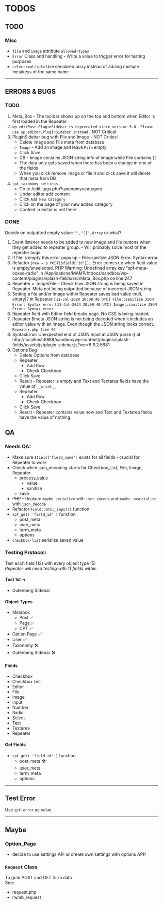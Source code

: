 # TODOS

## TODO

### Misc
- `file` and `image` attribute `allowed-types`
- `Error` Class and handling - Write a value to trigger error for testing purposes
- `select:multiple` Use serialized array instead of adding multiple metakeys of the same name

------------------------------------------

## ERRORS & BUGS
### TODO
1. Meta_Box - The toolbar shows up on the top and bottom when Editor is first loaded in the Repeater
2. `wp.editPost.PluginSidebar is deprecated since version 6.6. Please use wp.editor.PluginSidebar instead.` NOT Critical
3. PluginSidebar bug with File and Image - NOT Critical
    - Delete Image and File meta from database
    - `Image` - Add an image and leave `File` empty
    - Click Save
    - DB - Image contains JSON string info of image while File contains `[]`
    * The data only gets saved when there has been a change in one of the fields
    * When you click remove image or file it and click save it will delete that meta from DB
4. `spf_taxonomy_settings`
    - Go to /edit-tags.php?taxonomy=category
    - Under editor add content
    - Click `Add New Category`
    - Click on the page of your new added category
    - Content in editor is not there

### DONE
Decide on outputted empty value: `""`, `"[]"`, `Array` or what? 
1. Event listener needs to be added to new image and file buttons when they get added to repeater group. - Will probably solve most of the repeater bugs. 
2. If file is empty this error pops up - File::sanitize JSON Error: Syntax error  
3. Refactor `$new = $_POST[$field['id']];` Error comes up when field value is empty/unselected. 
PHP Warning:  Undefined array key "spf-meta-boxes-radio" in /Applications/MAMP/htdocs/sandbox/wp-content/plugins/splash-fields/src/Meta_Box.php on line 247 
4. Repeater > Image/File - Check how JSON string is being saved in Repeater. Meta not being outputted because of incorrect JSON string.
5. Setting a file and/or image within Repeater saves bad value (null, empty)? in Repeater
`[11-Jul-2024 20:09:40 UTC] File::sanitize JSON Error: Syntax error`
`[11-Jul-2024 20:09:40 UTC] Image::sanitize JSON Error: Syntax error`
6. Repeater field with Editor field breaks page. No CSS is being loaded.
7. Repeater $meta JSON string is not being decoded when it includes an editor value with an image. Even though the JSON string looks correct.
`Repeater.php line 62`
8. <File>
    SyntaxError: Unexpected end of JSON input
        at JSON.parse (<anonymous>)
        at http://localhost:8888/sandbox/wp-content/plugins/splash-fields/assets/js/plugin-sidebar.js?ver=6.6:2:5681
9. Options Bug
    - Delete Options from database
    - Repeater 
        - Add Row
        - Check Checkbox
    - Click Save
    - Result - Repeater is empty and Text and Textarea fields have the value of `__unset__`
    - Repeater 
        - Add Row
        - Check Checkbox
    - Click Save
    - Result - Repeater contains value now and Text and Textarea fields have the value of nothing

## QA
### Needs QA:
- Make sure `$field['field_name']` exists for all fields - crucial for Repeater to work
- Check when json_encoding starts for Checkbox_List, File, Image, Repeater
    - process_value
        - value
        - sanitize
    - save
- PHP - Replace `maybe_serialize` with `json_encode` and `maybe_unserialize` with `json_decode`
- Refactor `Field::html_input()` function  
- `spf_get( 'field_id' )` function  
    - post_meta
    - user_meta
    - term_meta
    - options
- `checkbox-list` serialize saved value  

### Testing Protocol:
Test each field (12) with every object type (5)  
*Repeater will need testing with 11 fields within*

#### Test 1st ->
- Gutenberg Sidebar


#### Object Types
- Metabox
    - Post ✅
    - Page ✅
    - CPT  ✅
- Option Page ✅
- User ✅
- Taxonomy 🛠
- Gutenberg Sidebar 🛠

#### Fields
- Checkbox
- Checkbox List
- Editor
- File
- Image
- Input
- Number
- Radio
- Select
- Text
- Textarea
- Repeater

#### Get Fields
- `spf_get( 'field_id' )` function  
    - post_meta 🛠
    - user_meta
    - term_meta
    - options

------------------------------------------

## Test Error
Use `spf-error` as value

------------------------------------------

## Maybe

### Option_Page
- decide to use settings API or create own settings with options API?

### `Request` Class 
To grab POST and GET form data  
See:  
- request.php
- rwmb_request
